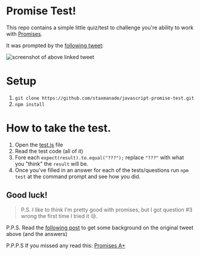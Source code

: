 # Promise Test!

This repo contains a simple little quiz/test to challenge you're ability to work with [Promises](https://developer.mozilla.org/en-US/docs/Web/JavaScript/Reference/Global_Objects/Promise).

It was prompted by the [following tweet](https://twitter.com/nolanlawson/status/578948854411878400):

![screenshot of above linked tweet](./assets/TheTweetThatStartedThis.png)

# Setup

1. `git clone https://github.com/staxmanade/javascript-promise-test.git`
2. `npm install`


# How to take the test.

1. Open the [test.js](test.js) file
2. Read the test code (all of it)
3. Fore each `expect(result).to.equal("???");` replace `"???"` with what you "think" the `result` will be.
4. Once you've filled in an answer for each of the tests/questions run `npm test` at the command prompt and see how you did.


## Good luck!

> P.S. I like to think I'm pretty good with promises, but I got question #3 wrong the first time I tried it :cry:.

P.P.S. Read the [following post](https://pouchdb.com/2015/05/18/we-have-a-problem-with-promises.html) to get some background on the original tweet above (and the answers)

P.P.P.S If you missed any read this: [Promises A+](https://promisesaplus.com)
